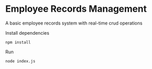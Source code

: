 # Employee Records Management
A basic employee records system with real-time crud operations

Install dependencies
```
npm install
```

Run
```
node index.js
```
